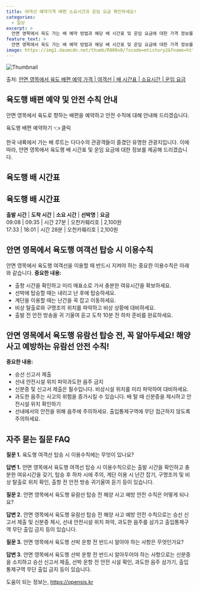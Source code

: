 ```yaml
---
title: 여객선 예약가격 배편 소요시간과 운임 요금 확인하세요!
categories:
  - 일상
excerpt: >
  안면 영목에서 육도 가는 배 예약 방법과 해당 배 시간표 및 운임 요금에 대한 가격 정보를 안내 드리겠습니다. 안전하고 재밋는 육도행 여행을 위해 아래 정보 참고하시기 바랍니다. 육도행 배편 예약하기 👈 클릭안면 영목에서 육도행 배 시간표출발 시간도착 시간소요 시간선박명요금09:0809:350시간 27분오천카훼리호2,100원17:3318:010시간 28분오천카훼리호2,100원육도행 배편 예약하기 👈 클릭안면 영목에서 육도행 여객선 탑승 시 이용수칙안면 영목에서 육도행 배를 이용할 때 반드시 준수해야 하는 중요한 이용수칙에 대해 알아봅시다. 중요한 내용:1) 출항 시간을 확인하고 미리 매표소로 가서 충분한 여유시간을 확보하세요.2) 선박에 탑승할 때는 내리고 난 후에 탑승하세요.3) 계단을 이용할 때는 난..
feature_text: >
  안면 영목에서 육도 가는 배 예약 방법과 해당 배 시간표 및 운임 요금에 대한 가격 정보를 안내 드리겠습니다. 안전하고 재밋는 육도행 여행을 위해 아래 정보 참고하시기 바랍니다. 육도행 배편 예약하기 👈 클릭안면 영목에서 육도행 배 시간표출발 시간도착 시간소요 시간선박명요금09:0809:350시간 27분오천카훼리호2,100원17:3318:010시간 28분오천카훼리호2,100원육도행 배편 예약하기 👈 클릭안면 영목에서 육도행 여객선 탑승 시 이용수칙안면 영목에서 육도행 배를 이용할 때 반드시 준수해야 하는 중요한 이용수칙에 대해 알아봅시다. 중요한 내용:1) 출항 시간을 확인하고 미리 매표소로 가서 충분한 여유시간을 확보하세요.2) 선박에 탑승할 때는 내리고 난 후에 탑승하세요.3) 계단을 이용할 때는 난..
image: https://img1.daumcdn.net/thumb/R800x0/?scode=mtistory2&fname=https%3A%2F%2Fblog.kakaocdn.net%2Fdn%2FnIjXg%2FbtsHCVaSvS5%2FXH7VpQVyC44KTc1INLMrL0%2Fimg.webp
---
```


![Thumbnail](https://img1.daumcdn.net/thumb/R800x0/?scode=mtistory2&fname=https%3A%2F%2Fblog.kakaocdn.net%2Fdn%2FnIjXg%2FbtsHCVaSvS5%2FXH7VpQVyC44KTc1INLMrL0%2Fimg.webp)

<p>출처: <a href="https://opensis.kr/entry/%EC%95%88%EB%A9%B4-%EC%98%81%EB%AA%A9%EC%97%90%EC%84%9C-%EC%9C%A1%EB%8F%84-%EB%B0%B0%ED%8E%B8-%EC%98%88%EC%95%BD-%EA%B0%80%EA%B2%A9-%EC%97%AC%EA%B0%9D%EC%84%A0-%EB%B0%B0-%EC%8B%9C%EA%B0%84%ED%91%9C-%EC%86%8C%EC%9A%94%EC%8B%9C%EA%B0%84-%EC%9A%B4%EC%9E%84-%EC%9A%94%EA%B8%88" rel="dofollow">안면 영목에서 육도 배편 예약 가격 | 여객선 | 배 시간표 | 소요시간 | 운임 요금</a> </p>

## 육도행 배편 예약 및 안전 수칙 안내

안면 영목에서 육도로 향하는 배편을 예약하고 안전 수칙에 대해 안내해 드리겠습니다.

육도행 배편 예약하기 👈 클릭

한국 내륙에서 가는 배 루트는 다다수의 관광객들이 즐겼던 유명한 관광지입니다. 이에 따라, 안면 영목에서 육도행 배 시간표 및 운임 요금에
대한 정보를 제공해 드리겠습니다.

## 육도행 배 시간표

육도행 배 시간표  
---  
**출발 시간** | **도착 시간** | **소요 시간** | **선박명** | **요금**  
09:08 | 09:35 | 시간 27분 | 오천카훼리호 | 2,100원  
17:33 | 18:01 | 시간 28분 | 오천카훼리호 | 2,100원  
  


## 안면 영목에서 육도행 여객선 탑승 시 이용수칙

안면 영목에서 육도행 여객선을 이용할 때 반드시 지켜야 하는 중요한 이용수칙은 아래와 같습니다. **중요한 내용:**

  * 출항 시간을 확인하고 미리 매표소로 가서 충분한 여유시간을 확보하세요.
  * 선박에 탑승할 때는 내리고 난 후에 탑승하세요.
  * 계단을 이용할 때는 난간을 꼭 잡고 이동하세요.
  * 비상 탈출로와 구명조끼 위치를 파악하고 비상 상황에 대비하세요.
  * 출발 전 안전 방송을 귀 기울여 듣고 도착 10분 전 하차 준비를 완료하세요.



## 안면 영목에서 육도행 유람선 탑승 전, 꼭 알아두세요! 해양 사고 예방하는 유람선 안전 수칙!

**중요한 내용:**

  * 승선 신고서 제출
  * 선내 안전시설 위치 파악과도한 음주 금지
  * 신분증 및 신고서 제출은 필수입니다. 비상시설 위치를 미리 파악하여 대비하세요.
  * 과도한 음주는 사고의 위험을 증가시킬 수 있습니다. 배 탈 때 신분증을 제시하고 안전시설 위치 확인하기
  * 선내에서의 안전을 위해 음주에 주의하세요. 출입통제구역에 무단 접근하지 않도록 주의하세요.



## 자주 묻는 질문 FAQ

**질문 1.** 육도행 여객선 탑승 시 이용수칙에는 무엇이 있나요?

**답변 1.** 안면 영목에서 육도행 여객선 탑승 시 이용수칙으로는 출발 시간을 확인하고 충분한 여유시간을 갖기, 탑승 후 하차 시에
주의, 계단 이용 시 난간 잡기, 구명조끼 및 비상 탈출로 위치 확인, 출항 전 안전 방송 귀기울여 듣기 등이 있습니다.

**질문 2.** 안면 영목에서 육도행 유람선 탑승 전 해양 사고 예방 안전 수칙은 어떻게 되나요?

**답변 2.** 안면 영목에서 육도행 유람선 탑승 전 해양 사고 예방 안전 수칙으로는 승선 신고서 제출 및 신분증 제시, 선내 안전시설
위치 파악, 과도한 음주를 삼가고 출입통제구역 무단 출입 금지 등이 있습니다.

**질문 3.** 안면 영목에서 육도행 선박 운항 전 반드시 알아야 하는 사항은 무엇인가요?

**답변 3.** 안면 영목에서 육도행 선박 운항 전 반드시 알아두어야 하는 사항으로는 신분증을 소지하고 승선 신고서 제출, 선박 운항 전
안전 시설 확인, 과도한 음주 삼가기, 출입통제구역 무단 출입 금지 등이 있습니다.

 

도움이 되는 정보는, <a href="https://opensis.kr" rel="dofollow">https://opensis.kr</a>


